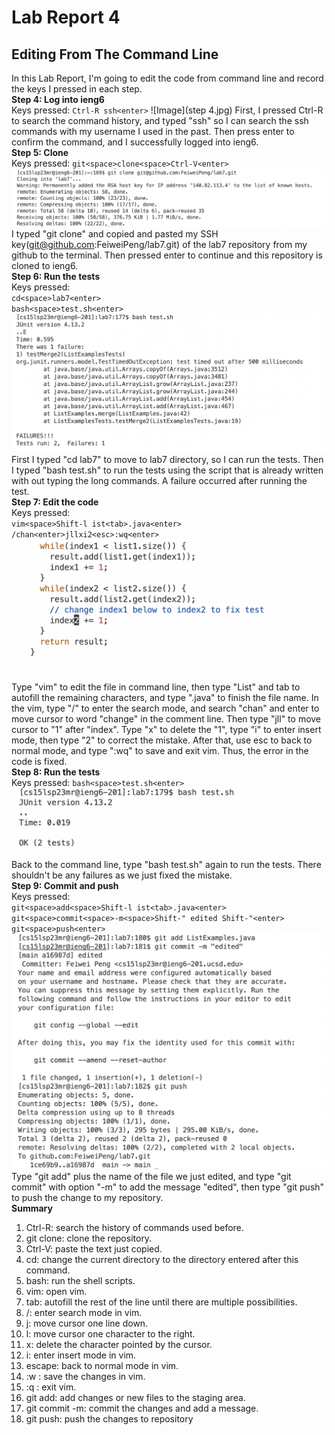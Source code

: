 # Lab Report 4
## Editing From The Command Line
In this Lab Report, I'm going to edit the code from command line and record the keys I pressed in each step.<br />
**Step 4: Log into ieng6** <br />
Keys pressed: `Ctrl-R ssh<enter>`
 ![Image](step 4.jpg)
First, I pressed Ctrl-R to search the command history, and typed "ssh" so I can search the ssh commands with my username I used in the past. Then press enter to confirm the command, and I successfully logged into ieng6. <br />
**Step 5: Clone** <br />
Keys pressed: `git<space>clone<space>Ctrl-V<enter>`
![Image](step5.jpg)
I typed "git clone" and copied and pasted my SSH key(git@github.com:FeiweiPeng/lab7.git) of the lab7 repository from my github to the terminal. Then pressed enter to continue and this repository is cloned to ieng6. <br />
**Step 6: Run the tests**<br />
Keys pressed: <br />`cd<space>lab7<enter>`<br /> `bash<space>test.sh<enter>`
![Image](step6.jpg)
First I typed "cd lab7" to move to lab7 directory, so I can run the tests. Then I typed "bash test.sh" to run the tests using the script that is already written with out typing the long commands. A failure occurred after running the test.<br />
**Step 7: Edit the code**<br />
Keys pressed: <br />`vim<space>Shift-l ist<tab>.java<enter>` <br />`/chan<enter>jllxi2<esc>:wq<enter>`
![Image](step7.jpg)
Type "vim" to edit the file in command line, then type "List" and tab to autofill the remaining characters, and type ".java" to finish the file name. In the vim, type "/" to enter the search mode, and search "chan" and enter to move cursor to word "change" in the comment line. Then type "jll" to move cursor to "1" after "index". Type "x" to delete the "1", type "i" to enter insert mode, then type "2" to correct the mistake. After that, use esc to back to normal mode, and type ":wq" to save and exit vim. Thus, the error in the code is fixed.<br />
**Step 8: Run the tests**<br />
Keys pressed: `bash<space>test.sh<enter>`
![Image](step8.jpg)
Back to the command line, type "bash test.sh" again to run the tests. There shouldn't be any failures as we just fixed the mistake.<br />
**Step 9: Commit and push**<br />
Keys pressed:<br /> `git<space>add<space>Shift-l ist<tab>.java<enter>`<br /> `git<space>commit<space>-m<space>Shift-" edited Shift-"<enter>`<br /> `git<space>push<enter>`
![Image](step9.jpg)
Type "git add" plus the name of the file we just edited, and type "git commit" with option "-m" to add the message "edited", then type "git push" to push the change to my repository. <br />
**Summary**<br />
1. Ctrl-R: search the history of commands used before.
2. git clone: clone the repository.
3. Ctrl-V: paste the text just copied.
4. cd: change the current directory to the directory entered after this command.
5. bash: run the shell scripts.
6. vim: open vim.
7. tab: autofill the rest of the line until there are multiple possibilities.
8. /: enter search mode in vim.
9. j: move cursor one line down.
10. l: move cursor one character to the right.
11. x: delete the character pointed by the cursor.
12. i: enter insert mode in vim.
13. escape: back to normal mode in vim.
14. :w : save the changes in vim.
15. :q : exit vim.
16. git add: add changes or new files to the staging area.
17. git commit -m: commit the changes and add a message.
18. git push: push the changes to repository

